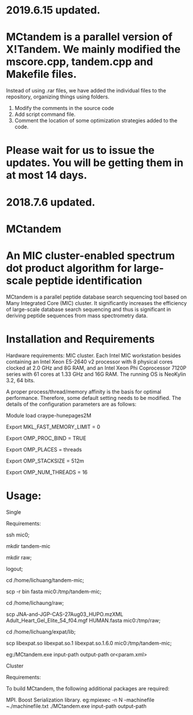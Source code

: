 # 2019.6.15 updated.

# MCtandem is a parallel version of X!Tandem. We mainly modified the mscore.cpp, tandem.cpp and Makefile files. 

Instead of using .rar files, we have added the individual files to the repository, organizing things using folders. 
1. Modify the comments in the source code
2. Add script command file.
3. Comment the location of some optimization strategies added to the code.

# Please wait for us to issue the updates. You will be getting them in at most 14 days.

# 2018.7.6 updated.
# MCtandem

# An MIC cluster-enabled spectrum dot product algorithm for large-scale peptide identification

MCtandem is a parallel peptide database search sequencing tool based on Many Integrated Core (MIC) cluster. It significantly increases the efficiency of large-scale database search sequencing and thus is significant in deriving peptide sequences from mass spectrometry data.

# Installation and Requirements

Hardware requirements: MIC cluster. Each Intel MIC workstation besides containing an Intel Xeon E5-2640 v2 processor with 8 physical cores clocked at 2.0 GHz and 8G RAM, and an Intel Xeon Phi Coprocessor 7120P series with 61 cores at 1.33 GHz and 16G RAM. The running OS is NeoKylin 3.2, 64 bits.

A proper process/thread/memory affinity is the basis for optimal performance. Therefore, some default setting needs to be modified. The details of the configuration parameters are as follows:

Module load craype-hunepages2M

Export MKL_FAST_MEMORY_LIMIT = 0

Export OMP_PROC_BIND = TRUE

Export OMP_PLACES = threads

Export OMP_STACKSIZE = 512m

Export OMP_NUM_THREADS = 16

# Usage:

Single

Requirements:

ssh mic0;

mkdir tandem-mic

mkdir raw;

logout;

cd /home/lichuang/tandem-mic;

scp -r bin fasta mic0:/tmp/tandem-mic;

cd /home/lichaung/raw;

scp JNA-and-JGP-CAS-27Aug03_HUPO.mzXML Adult_Heart_Gel_Elite_54_f04.mgf HUMAN.fasta mic0:/tmp/raw;

cd /home/lichuang/expat/lib;

scp libexpat.so libexpat.so.1 libexpat.so.1.6.0 mic0:/tmp/tandem-mic;

eg:/MCtandem.exe input-path output-path or<param.xml>

Cluster

Requirements:

To build MCtandem, the following additional packages are required:

MPI.
Boost Serialization library.
eg:mpiexec -n N -machinefile ~./machinefile.txt ./MCtandem.exe input-path output-path

